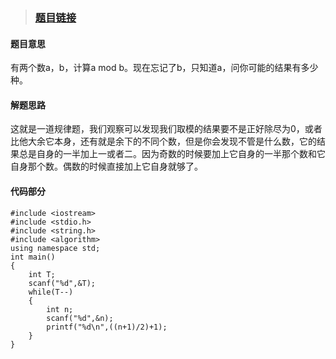 >### **[题目链接](http://acm.hdu.edu.cn/showproblem.php?pid=6124)**

#### **题目意思**

有两个数a，b，计算a mod b。现在忘记了b，只知道a，问你可能的结果有多少种。

#### **解题思路**

这就是一道规律题，我们观察可以发现我们取模的结果要不是正好除尽为0，或者比他大余它本身，还有就是余下的不同个数，但是你会发现不管是什么数，它的结果总是自身的一半加上一或者二。因为奇数的时候要加上它自身的一半那个数和它自身那个数。偶数的时候直接加上它自身就够了。

#### **代码部分**

```
#include <iostream>
#include <stdio.h>
#include <string.h>
#include <algorithm>
using namespace std;
int main()
{
    int T;
    scanf("%d",&T);
    while(T--)
    {
        int n;
        scanf("%d",&n);
        printf("%d\n",((n+1)/2)+1);
    }
}

```

